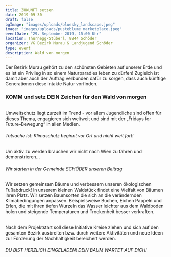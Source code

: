 ```yaml
---
title: ZUKUNFT setzen
date: 2019-09-30
draft: false
bgImage: "images/uploads/bluesky_landscape.jpeg"
image: "images/uploads/pusteblume_marketplace.jpeg"
eventDate: "29. September 2019, 15:00 Uhr"
location: Thurnegg-Stüberl, 8844 Schöder
organizer: VG Bezirk Murau & Landjugend Schöder
type: event
description: Wald von morgen
---
```


Der Bezirk Murau gehört zu den schönsten Gebieten auf unserer Erde und es ist ein Privileg in so einem Naturparadies leben zu dürfen!
Zugleich ist damit aber auch der Auftrag verbunden dafür zu sorgen, dass auch künftige Generationen diese intakte Natur vorfinden. 
<!--more-->
### KOMM und setz DEIN Zeichen für den Wald von morgen

######
Umweltschutz liegt zurzeit im Trend - vor allem Jugendliche sind offen für dieses Thema, engagieren sich weltweit und sind mit der 
„Fridays for Future–Bewegung“ in allen Medien.

###### Tatsache ist: Klimaschutz beginnt vor Ort und nicht weit fort!
Um aktiv zu werden brauchen wir nicht nach Wien zu fahren und demonstrieren...

###### Wir starten in der Gemeinde SCHÖDER unseren Beitrag
Wir setzen gemeinsam Bäume und verbessern
unseren ökologischen Fußabdruck! 
In unserem kleinen Waldstück findet eine Vielfalt von Bäumen ihren Platz. Wir setzen Baumsorten die sich an die verändernden Klimabedingungen anpassen. Beispielsweise Buchen, Eichen Pappeln und Erlen, die mit ihren tiefen Wurzeln das Wasser leichter aus dem Waldboden holen und steigende Temperaturen und Trockenheit besser verkraften.
######
Nach dem Projektstart soll diese Initiative Kreise ziehen und sich auf den gesamten Bezirk ausbreiten bzw. durch weitere Aktivitäten und neue Ideen zur Förderung der Nachhaltigkeit bereichert werden.
###### DU BIST HERZLICH EINGELADEN! DEIN BAUM WARTET AUF DICH!
